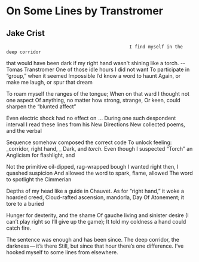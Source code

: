 # On Some Lines by Transtromer
## Jake Crist
                                                  I find myself in the deep corridor
that would have been dark
if my right hand wasn't shining like a torch.
-- Tomas Transtromer
One of those idle hours I did not want
To participate in “group,” when it seemed
Impossible I’d know a word to haunt
Again, or make me laugh, or spur that dream

To roam myself the ranges of the tongue;
When on that ward I thought not one aspect
Of anything, no matter how strong, strange,
Or keen, could sharpen the “blunted affect”

Even electric shock had no effect on    ...
During one such despondent interval
I read these lines from his New Directions
New collected poems, and the verbal

Sequence somehow composed the correct code
To unlock feeling: _corridor, right hand,
_
Dark, and _torch_. Even though I suspected
“Torch” an Anglicism for flashlight, and

Not the primitive oil-dipped, rag-wrapped bough
I wanted right then, I quashed suspicion
And allowed the word to spark, flame, allowed
The word to spotlight the Cimmerian

Depths of my head like a guide in Chauvet.
As for “right hand,” it woke a hoarded creed,
Cloud-rafted ascension, mandorla, Day
Of Atonement; it tore to a buried

Hunger for dexterity, and the shame
Of gauche living and sinister desire
(I can’t play right so I’ll give up the game);
It told my coldness a hand could catch fire.

The sentence was enough and has been since.
The deep corridor, the darkness — it’s there
Still, but since that hour there’s one difference.
I’ve hooked myself to some lines from elsewhere.